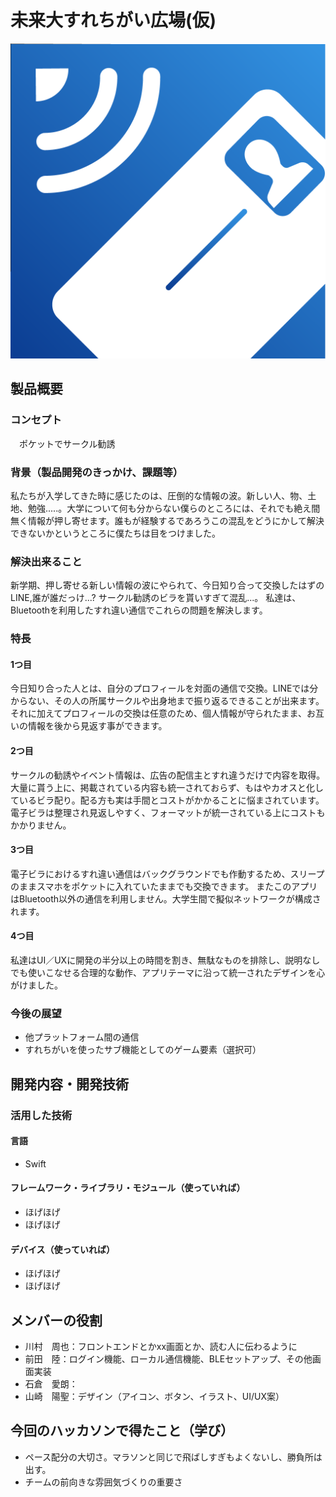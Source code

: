 # 未来大すれちがい広場(仮)
![ロゴ](icon.png)

## 製品概要
### コンセプト

　ポケットでサークル勧誘

### 背景（製品開発のきっかけ、課題等）
私たちが入学してきた時に感じたのは、圧倒的な情報の波。新しい人、物、土地、勉強.....。大学について何も分からない僕らのところには、それでも絶え間無く情報が押し寄せます。誰もが経験するであろうこの混乱をどうにかして解決できないかというところに僕たちは目をつけました。


### 解決出来ること
新学期、押し寄せる新しい情報の波にやられて、今日知り合って交換したはずのLINE,誰が誰だっけ...? サークル勧誘のビラを貰いすぎて混乱...。
私達は、Bluetoothを利用したすれ違い通信でこれらの問題を解決します。

### 特長

#### 1つ目 
今日知り合った人とは、自分のプロフィールを対面の通信で交換。LINEでは分からない、その人の所属サークルや出身地まで振り返るできることが出来ます。それに加えてプロフィールの交換は任意のため、個人情報が守られたまま、お互いの情報を後から見返す事ができます。


#### 2つ目
サークルの勧誘やイベント情報は、広告の配信主とすれ違うだけで内容を取得。大量に貰う上に、掲載されている内容も統一されておらず、もはやカオスと化しているビラ配り。配る方も実は手間とコストがかかることに悩まされています。電子ビラは整理され見返しやすく、フォーマットが統一されている上にコストもかかりません。


#### 3つ目  
電子ビラにおけるすれ違い通信はバックグラウンドでも作動するため、スリープのままスマホをポケットに入れていたままでも交換できます。
またこのアプリはBluetooth以外の通信を利用しません。大学生間で擬似ネットワークが構成されます。

#### 4つ目  
私達はUI／UXに開発の半分以上の時間を割き、無駄なものを排除し、説明なしでも使いこなせる合理的な動作、アプリテーマに沿って統一されたデザインを心がけました。


### 今後の展望
- 他プラットフォーム間の通信
- すれちがいを使ったサブ機能としてのゲーム要素（選択可）


## 開発内容・開発技術
### 活用した技術
#### 言語
- Swift

#### フレームワーク・ライブラリ・モジュール（使っていれば）
- ほげほげ
- ほげほげ

#### デバイス（使っていれば）
- ほげほげ
- ほげほげ

## メンバーの役割
- 川村　周也：フロントエンドとかxx画面とか、読む人に伝わるように
- 前田　陸：ログイン機能、ローカル通信機能、BLEセットアップ、その他画面実装
- 石倉　愛朗：
- 山崎　陽聖：デザイン（アイコン、ボタン、イラスト、UI/UX案）
## 今回のハッカソンで得たこと（学び）
- ペース配分の大切さ。マラソンと同じで飛ばしすぎもよくないし、勝負所は出す。
- チームの前向きな雰囲気づくりの重要さ
